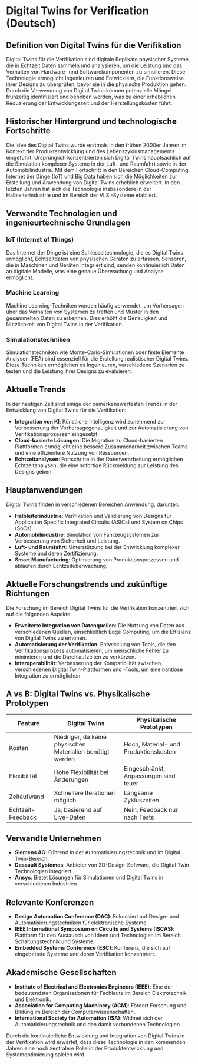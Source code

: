 # Digital Twins for Verification (Deutsch)

## Definition von Digital Twins für die Verifikation

Digital Twins für die Verifikation sind digitale Replikate physischer Systeme, die in Echtzeit Daten sammeln und analysieren, um die Leistung und das Verhalten von Hardware- und Softwarekomponenten zu simulieren. Diese Technologie ermöglicht Ingenieuren und Entwicklern, die Funktionsweise ihrer Designs zu überprüfen, bevor sie in die physische Produktion gehen. Durch die Verwendung von Digital Twins können potenzielle Mängel frühzeitig identifiziert und behoben werden, was zu einer erheblichen Reduzierung der Entwicklungszeit und der Herstellungskosten führt.

## Historischer Hintergrund und technologische Fortschritte

Die Idee des Digital Twins wurde erstmals in den frühen 2000er Jahren im Kontext der Produktentwicklung und des Lebenszyklusmanagements eingeführt. Ursprünglich konzentrierten sich Digital Twins hauptsächlich auf die Simulation komplexer Systeme in der Luft- und Raumfahrt sowie in der Automobilindustrie. Mit dem Fortschritt in den Bereichen Cloud-Computing, Internet der Dinge (IoT) und Big Data haben sich die Möglichkeiten zur Erstellung und Anwendung von Digital Twins erheblich erweitert. In den letzten Jahren hat sich die Technologie insbesondere in der Halbleiterindustrie und im Bereich der VLSI-Systeme etabliert.

## Verwandte Technologien und ingenieurtechnische Grundlagen

### IoT (Internet of Things)

Das Internet der Dinge ist eine Schlüsseltechnologie, die es Digital Twins ermöglicht, Echtzeitdaten von physischen Geräten zu erfassen. Sensoren, die in Maschinen und Geräten integriert sind, senden kontinuierlich Daten an digitale Modelle, was eine genaue Überwachung und Analyse ermöglicht.

### Machine Learning

Machine Learning-Techniken werden häufig verwendet, um Vorhersagen über das Verhalten von Systemen zu treffen und Muster in den gesammelten Daten zu erkennen. Dies erhöht die Genauigkeit und Nützlichkeit von Digital Twins in der Verifikation.

### Simulationstechniken

Simulationstechniken wie Monte-Carlo-Simulationen oder finite Elemente Analysen (FEA) sind essenziell für die Erstellung realistischer Digital Twins. Diese Techniken ermöglichen es Ingenieuren, verschiedene Szenarien zu testen und die Leistung ihrer Designs zu evaluieren.

## Aktuelle Trends

In der heutigen Zeit sind einige der bemerkenswertesten Trends in der Entwicklung von Digital Twins für die Verifikation:

- **Integration von KI**: Künstliche Intelligenz wird zunehmend zur Verbesserung der Vorhersagegenauigkeit und zur Automatisierung von Verifikationsprozessen eingesetzt.
- **Cloud-basierte Lösungen**: Die Migration zu Cloud-basierten Plattformen ermöglicht eine bessere Zusammenarbeit zwischen Teams und eine effizientere Nutzung von Ressourcen.
- **Echtzeitanalysen**: Fortschritte in der Datenverarbeitung ermöglichen Echtzeitanalysen, die eine sofortige Rückmeldung zur Leistung des Designs geben.

## Hauptanwendungen

Digital Twins finden in verschiedenen Bereichen Anwendung, darunter:

- **Halbleiterindustrie**: Verifikation und Validierung von Designs für Application Specific Integrated Circuits (ASICs) und System on Chips (SoCs).
- **Automobilindustrie**: Simulation von Fahrzeugsystemen zur Verbesserung von Sicherheit und Leistung.
- **Luft- und Raumfahrt**: Unterstützung bei der Entwicklung komplexer Systeme und deren Zertifizierung.
- **Smart Manufacturing**: Optimierung von Produktionsprozessen und -abläufen durch Echtzeitüberwachung.

## Aktuelle Forschungstrends und zukünftige Richtungen

Die Forschung im Bereich Digital Twins für die Verifikation konzentriert sich auf die folgenden Aspekte:

- **Erweiterte Integration von Datenquellen**: Die Nutzung von Daten aus verschiedenen Quellen, einschließlich Edge Computing, um die Effizienz von Digital Twins zu erhöhen.
- **Automatisierung der Verifikation**: Entwicklung von Tools, die den Verifikationsprozess automatisieren, um menschliche Fehler zu minimieren und die Durchlaufzeiten zu verkürzen.
- **Interoperabilität**: Verbesserung der Kompatibilität zwischen verschiedenen Digital Twin-Plattformen und -Tools, um eine nahtlose Integration zu ermöglichen.

## A vs B: Digital Twins vs. Physikalische Prototypen

| Feature                   | Digital Twins                     | Physikalische Prototypen       |
|---------------------------|-----------------------------------|--------------------------------|
| Kosten                    | Niedriger, da keine physischen Materialien benötigt werden | Hoch, Material- und Produktionskosten |
| Flexibilität              | Hohe Flexibilität bei Änderungen   | Eingeschränkt, Anpassungen sind teuer |
| Zeitaufwand               | Schnellere Iterationen möglich     | Langsame Zykluszeiten          |
| Echtzeit-Feedback         | Ja, basierend auf Live-Daten       | Nein, Feedback nur nach Tests  |

## Verwandte Unternehmen

- **Siemens AG**: Führend in der Automatisierungstechnik und im Digital Twin-Bereich.
- **Dassault Systèmes**: Anbieter von 3D-Design-Software, die Digital Twin-Technologien integriert.
- **Ansys**: Bietet Lösungen für Simulationen und Digital Twins in verschiedenen Industrien.

## Relevante Konferenzen

- **Design Automation Conference (DAC)**: Fokussiert auf Design- und Automatisierungstechniken für elektronische Systeme.
- **IEEE International Symposium on Circuits and Systems (ISCAS)**: Plattform für den Austausch von Ideen und Technologien im Bereich Schaltungstechnik und Systeme.
- **Embedded Systems Conference (ESC)**: Konferenz, die sich auf eingebettete Systeme und deren Verifikation konzentriert.

## Akademische Gesellschaften

- **Institute of Electrical and Electronics Engineers (IEEE)**: Eine der bedeutendsten Organisationen für Fachleute im Bereich Elektrotechnik und Elektronik.
- **Association for Computing Machinery (ACM)**: Fördert Forschung und Bildung im Bereich der Computerwissenschaften.
- **International Society for Automation (ISA)**: Widmet sich der Automatisierungstechnik und den damit verbundenen Technologien.

Durch die kontinuierliche Entwicklung und Integration von Digital Twins in der Verifikation wird erwartet, dass diese Technologie in den kommenden Jahren eine noch zentralere Rolle in der Produktentwicklung und Systemoptimierung spielen wird.